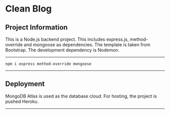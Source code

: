 # Clean Blog

## Project Information

This is a Node.js backend project. This includes express.js, method-override and mongoose as dependencies. The template is taken from Bootstrap. The development dependency is Nodemon.

<hr>

`npm i express method-override mongoose`

 <hr>

## Deployment

MongoDB Atlas is used as the database cloud. For hosting, the project is pushed Heroku.

<hr>

<!-- https://photo-cato.herokuapp.com/
<br><br>
<img src="./public/qr.jpg"></img> -->